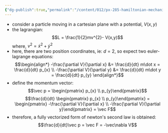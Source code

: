 ```yaml
---
{"dg-publish":true,"permalink":"/content/012/px-285-hamiltonian-mechanics-and-fluid-dynamics/c-calculus-of-variations/px-285-c6b-a-particle-in-a-cartesian-plane/","created":"2024-11-25T10:50:32.000+00:00","updated":"2024-11-26T13:00:23.226+00:00"}
---
```


- consider a particle moving in a cartesian plane with a potential, $V(x,y)$
- the lagrangian: 
$$L = \frac{1}{2}mv^{2}- V(x,y)$$
	where, $v^{2}= \dot x^{2}+ \dot y^{2}$
- here, there are two position coordinates, ie: $d=2$, so expect two euler-lagrange equations: 
$$\begin{align*}
	-\frac{\partial V}{\partial x} &= \frac{d}{dt} m\dot x = \frac{d}{dt} p_{x} \\
	-\frac{\partial V}{\partial y} &= \frac{d}{dt} m\dot y = \frac{d}{dt} p_{y}
\end{align*}$$
- define the momentum vector:
$$\vec p = \begin{pmatrix} p_{x} \\ p_{y}\end{pmatrix}$$
$$\frac{d}{dt} \begin{pmatrix} p_{x} \\ p_{y}\end{pmatrix} = \begin{pmatrix} -\frac{\partial V}{\partial x} \\ -\frac{\partial V}{\partial y}\end{pmatrix} = \vec F$$
- therefore, a fully vectorized form of newton's second law is obtained: 
$$\frac{d}{dt}\vec p = \vec F = -\vec\nabla V$$
